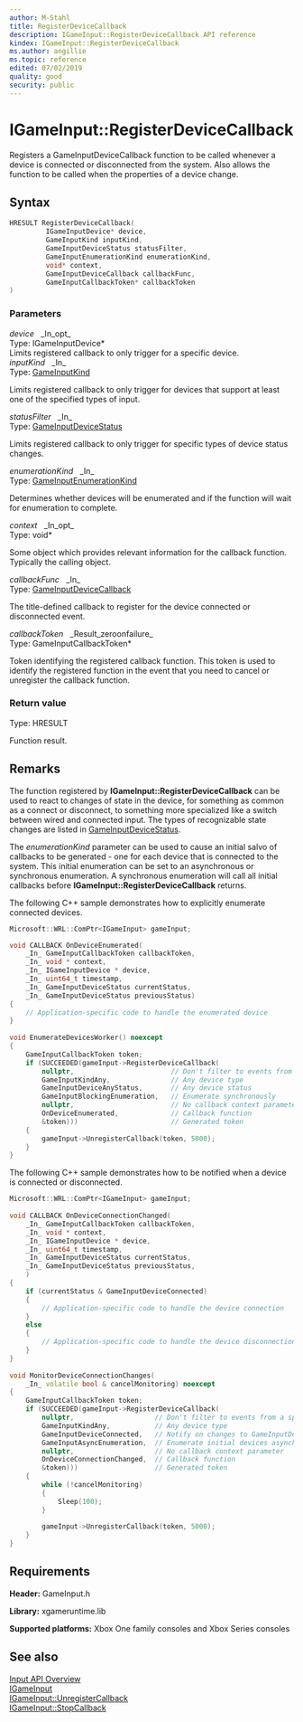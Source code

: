 ```yaml
---
author: M-Stahl
title: RegisterDeviceCallback
description: IGameInput::RegisterDeviceCallback API reference
kindex: IGameInput::RegisterDeviceCallback
ms.author: angillie
ms.topic: reference
edited: 07/02/2019
quality: good
security: public
---
```


# IGameInput::RegisterDeviceCallback  

Registers a GameInputDeviceCallback function to be called whenever a device is connected or disconnected from the system. Also allows the function to be called when the properties of a device change.  

## Syntax  
  
```cpp
HRESULT RegisterDeviceCallback(  
         IGameInputDevice* device,  
         GameInputKind inputKind,  
         GameInputDeviceStatus statusFilter,  
         GameInputEnumerationKind enumerationKind,  
         void* context,  
         GameInputDeviceCallback callbackFunc,  
         GameInputCallbackToken* callbackToken  
)  
```  
  
### Parameters  
  
*device* &nbsp;&nbsp;\_In\_opt\_  
Type: IGameInputDevice*  
Limits registered callback to only trigger for a specific device.    
*inputKind* &nbsp;&nbsp;\_In\_  
Type: [GameInputKind](../../../enums/gameinputkind.md)  

  
Limits registered callback to only trigger for devices that support at least one of the specified types of input.


*statusFilter* &nbsp;&nbsp;\_In\_  
Type: [GameInputDeviceStatus](../../../enums/gameinputdevicestatus.md)  

  
Limits registered callback to only trigger for specific types of device status changes.  


*enumerationKind* &nbsp;&nbsp;\_In\_  
Type: [GameInputEnumerationKind](../../../enums/gameinputenumerationkind.md)  
  
Determines whether devices will be enumerated and if the function will wait for enumeration to complete.  


*context* &nbsp;&nbsp;\_In\_opt\_  
Type: void*  

  
Some object which provides relevant information for the callback function. Typically the calling object.  


*callbackFunc* &nbsp;&nbsp;\_In\_  
Type: [GameInputDeviceCallback](../../../functions/gameinputdevicecallback.md)

  
The title-defined callback to register for the device connected or disconnected event.  


*callbackToken* &nbsp;&nbsp;\_Result\_zeroonfailure\_  
Type: GameInputCallbackToken*  

Token identifying the registered callback function. This token is used to identify the registered function in the event that you need to cancel or unregister the callback function.  

### Return value  
Type: HRESULT
  
Function result.  
  

## Remarks  

The function registered by **IGameInput::RegisterDeviceCallback** can be used to react to changes of state in the device, for something as common as a connect or disconnect, to something more specialized like a switch between wired and connected input.
The types of recognizable state changes are listed in [GameInputDeviceStatus](../../../enums/gameinputdevicestatus.md).  

The *enumerationKind* parameter can be used to cause an initial salvo of callbacks to be generated - one for each device that is connected to the system. This initial enumeration can be set to an asynchronous or synchronous enumeration. A synchronous enumeration will call all initial callbacks before **IGameInput::RegisterDeviceCallback** returns.
  
The following C++ sample demonstrates how to explicitly enumerate connected devices.  

```cpp
Microsoft::WRL::ComPtr<IGameInput> gameInput; 

void CALLBACK OnDeviceEnumerated( 
    _In_ GameInputCallbackToken callbackToken, 
    _In_ void * context, 
    _In_ IGameInputDevice * device,
    _In_ uint64_t timestamp, 
    _In_ GameInputDeviceStatus currentStatus, 
    _In_ GameInputDeviceStatus previousStatus) 
{ 
    // Application-specific code to handle the enumerated device 
} 
 
void EnumerateDevicesWorker() noexcept 
{ 
    GameInputCallbackToken token; 
    if (SUCCEEDED(gameInput->RegisterDeviceCallback( 
        nullptr,                        // Don't filter to events from a specific device 
        GameInputKindAny,               // Any device type 
        GameInputDeviceAnyStatus,       // Any device status 
        GameInputBlockingEnumeration,   // Enumerate synchronously 
        nullptr,                        // No callback context parameter 
        OnDeviceEnumerated,             // Callback function 
        &token)))                       // Generated token 
    { 
        gameInput->UnregisterCallback(token, 5000); 
    }
} 
```
  
The following C++ sample demonstrates how to be notified when a device is connected or disconnected.  
  
```cpp
Microsoft::WRL::ComPtr<IGameInput> gameInput; 
 
void CALLBACK OnDeviceConnectionChanged( 
    _In_ GameInputCallbackToken callbackToken, 
    _In_ void * context, 
    _In_ IGameInputDevice * device, 
    _In_ uint64_t timestamp, 
    _In_ GameInputDeviceStatus currentStatus, 
    _In_ GameInputDeviceStatus previousStatus, 
    ) 
{ 
    if (currentStatus & GameInputDeviceConnected)
    {
        // Application-specific code to handle the device connection 
    }
    else
    {
        // Application-specific code to handle the device disconnection 
    }
} 
 
void MonitorDeviceConnectionChanges( 
    _In_ volatile bool & cancelMonitoring) noexcept 
{ 
    GameInputCallbackToken token; 
    if (SUCCEEDED(gameInput->RegisterDeviceCallback( 
        nullptr,                    // Don't filter to events from a specific device 
        GameInputKindAny,           // Any device type 
        GameInputDeviceConnected,   // Notify on changes to GameInputDeviceConnected status 
        GameInputAsyncEnumeration,  // Enumerate initial devices asynchronously
        nullptr,                    // No callback context parameter 
        OnDeviceConnectionChanged,  // Callback function 
        &token)))                   // Generated token 
    { 
        while (!cancelMonitoring) 
        { 
            Sleep(100); 
        } 
 
        gameInput->UnregisterCallback(token, 5000); 
    } 
} 
```

## Requirements  
  
**Header:** GameInput.h
  
**Library:** xgameruntime.lib
  
**Supported platforms:** Xbox One family consoles and Xbox Series consoles  
  
## See also  

[Input API Overview](../../../../../../input/overviews/input-overview.md)  
[IGameInput](../igameinput.md)  
[IGameInput::UnregisterCallback](igameinput_unregistercallback.md)  
[IGameInput::StopCallback](igameinput_stopcallback.md)